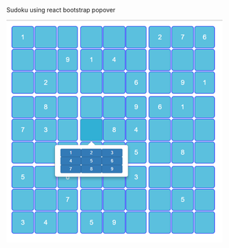Sudoku using react bootstrap popover

![alt text](https://github.com/comrench/sudoku/blob/master/images/sudoku.png)

